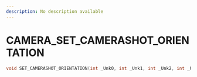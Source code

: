 ```yaml
---
description: No description available 
---
```


# CAMERA\_SET_CAMERASHOT_ORIENTATION

```cpp
void SET_CAMERASHOT_ORIENTATION(int _Unk0, int _Unk1, int _Unk2, int _Unk3, int _Unk4);
```